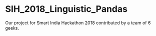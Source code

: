 # SIH_2018_Linguistic_Pandas
Our project for Smart India Hackathon 2018 contributed by a team of 6 geeks.
